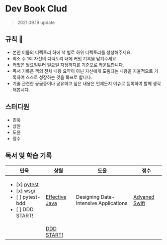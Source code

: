 # Dev Book Clud
> 2021.09.19 update

## 규칙 📌
- 본인 이름의 디렉토리 하에 책 별로 하위 디렉토리를 생성해주세요.
- 최소 주 1회 자신의 디렉토리 내에 커밋 기록을 남겨주세요.
- 커밋은 월요일부터 일요일 자정까지를 기준으로 카운트합니다.
- 독서 기록은 책의 전체 내용 요약이 아닌 자신에게 도움되는 내용을 자율적으로 기록하여 스스로 성장하는 것을 목표로 합니다.
- 기술 관련한 궁금증이나 공유하고 싶은 내용은 언제든지 이슈로 등록하여 함께 생각해봅시다.

## 스터디원 
- 민욱
- 상원
- 도윤
- 정수

## 독서 및 학습 기록

| 민욱 | 상원 | 도윤 | 정수 | 
| --- | --------- | --- | --- |
| <ul><li>[x] [pytest](https://github.com/minkj1992/Python/blob/master/pytest)</li><li>[x] [wsgi](https://github.com/minkj1992/Python/blob/master/wsgi.md)</li><li>[ ] pytest-bdd</li><li>[ ] DDD START!</li></ul>| [Effective Java](https://github.com/DevReading/Dev-Book-Club/tree/main/%EC%83%81%EC%9B%90/Effective%20Java)  | Designing Data-Intensive Applications | [Advaned Swift](정수/Advanced%20Swift/2.%20Built-In%20Collections.md) |
| | [DDD START!](https://github.com/Today-I-Learn/dev-reading-record/tree/main/DDD%20Start!) | |
